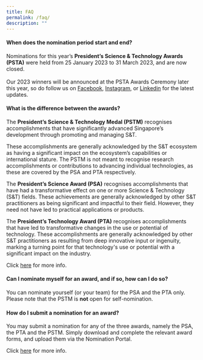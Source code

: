 ```yaml
---
title: FAQ
permalink: /faq/
description: ""
---
```

#### When does the nomination period start and end?

Nominations for this year’s <b>President’s Science &amp; Technology Awards (PSTA)</b> were held from 25 January 2023 to 31 March 2023, and are now closed.<br><br>
Our 2023 winners will be announced at the PSTA Awards Ceremony later this year, so do follow us on [Facebook](https://www.facebook.com/NRF.Singapore/), [Instagram](https://instagram.com/nrfsg), or [Linkedin](https://www.linkedin.com/company/nrfsg/) for the latest updates.

#### What is the difference between the awards?

The **President’s Science &amp; Technology Medal (PSTM)** recognises accomplishments that have significantly advanced Singapore’s development through promoting and managing S&amp;T. 

These accomplishments are generally acknowledged by the S&amp;T ecosystem as having a significant impact on the ecosystem’s capabilities or international stature. The PSTM is not meant to recognise research accomplishments or contributions to advancing individual technologies, as these are covered by the PSA and PTA respectively.

The **President’s Science Award (PSA)** recognises accomplishments that have had a transformative effect on one or more Science &amp; Technology (S&amp;T) fields. These achievements are generally acknowledged by other S&amp;T practitioners as being significant and impactful to their field. However, they need not have led to practical applications or products.

The **President’s Technology Award (PTA)** recognises accomplishments that have led to transformative changes in the use or potential of technology. These accomplishments are generally acknowledged by other S&amp;T practitioners as resulting from deep innovative input or ingenuity, marking a turning point for that technology's use or potential with a significant impact on the industry.

Click [here](/about/awards/) for more info.

#### Can I nominate myself for an award, and if so, how can I do so?

You can nominate yourself (or your team) for the PSA and the PTA only. Please note that the PSTM is **not** open for self-nomination.

#### How do I submit a nomination for an award?

You may submit a nomination for any of the three awards, namely the PSA, the PTA and the PSTM. Simply download and complete the relevant award forms, and upload them via the Nomination Portal.

Click [here](/Nominate/) for more info.